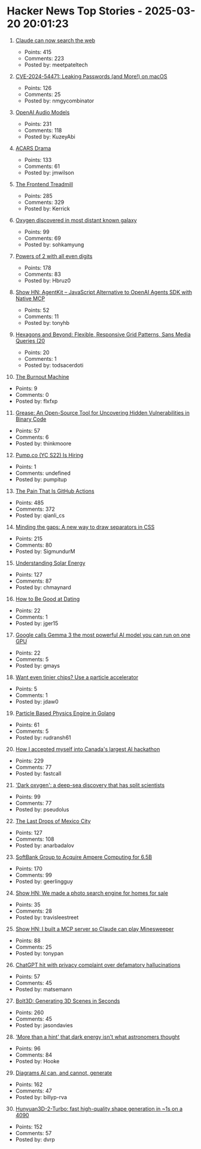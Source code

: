 # Hacker News Top Stories - 2025-03-20 20:01:23

1. [Claude can now search the web](https://www.anthropic.com/news/web-search)
   - Points: 415
   - Comments: 223
   - Posted by: meetpateltech

2. [CVE-2024-54471: Leaking Passwords (and More!) on macOS](https://wts.dev/posts/password-leak/)
   - Points: 126
   - Comments: 25
   - Posted by: nmgycombinator

3. [OpenAI Audio Models](https://www.openai.fm/)
   - Points: 231
   - Comments: 118
   - Posted by: KuzeyAbi

4. [ACARS Drama](https://acarsdrama.com/)
   - Points: 133
   - Comments: 61
   - Posted by: jmwilson

5. [The Frontend Treadmill](https://polotek.net/posts/the-frontend-treadmill/)
   - Points: 285
   - Comments: 329
   - Posted by: Kerrick

6. [Oxygen discovered in most distant known galaxy](https://www.eso.org/public/news/eso2507/)
   - Points: 99
   - Comments: 69
   - Posted by: sohkamyung

7. [Powers of 2 with all even digits](https://oeis.org/A068994)
   - Points: 178
   - Comments: 83
   - Posted by: Hbruz0

8. [Show HN: AgentKit – JavaScript Alternative to OpenAI Agents SDK with Native MCP](https://github.com/inngest/agent-kit)
   - Points: 52
   - Comments: 11
   - Posted by: tonyhb

9. [Hexagons and Beyond: Flexible, Responsive Grid Patterns, Sans Media Queries (20](https://css-tricks.com/hexagons-and-beyond-flexible-responsive-grid-patterns-sans-media-queries/)
   - Points: 20
   - Comments: 1
   - Posted by: todsacerdoti

10. [The Burnout Machine](https://unionize.fyi)
   - Points: 9
   - Comments: 0
   - Posted by: flxfxp

11. [Grease: An Open-Source Tool for Uncovering Hidden Vulnerabilities in Binary Code](https://www.galois.com/articles/introducing-grease)
   - Points: 57
   - Comments: 6
   - Posted by: thinkmoore

12. [Pump.co (YC S22) Is Hiring](https://www.ycombinator.com/companies/pump-co/jobs/7kB7DNb-email-outreach-manager)
   - Points: 1
   - Comments: undefined
   - Posted by: pumpitup

13. [The Pain That Is GitHub Actions](https://www.feldera.com/blog/the-pain-that-is-github-actions)
   - Points: 485
   - Comments: 372
   - Posted by: qianli_cs

14. [Minding the gaps: A new way to draw separators in CSS](https://blogs.windows.com/msedgedev/2025/03/19/minding-the-gaps-a-new-way-to-draw-separators-in-css/)
   - Points: 215
   - Comments: 80
   - Posted by: SigmundurM

15. [Understanding Solar Energy](https://www.construction-physics.com/p/understanding-solar-energy)
   - Points: 127
   - Comments: 87
   - Posted by: chmaynard

16. [How to Be Good at Dating](https://fantasticanachronism.com/2025/03/20/how-to-be-good-at-dating/)
   - Points: 22
   - Comments: 1
   - Posted by: jger15

17. [Google calls Gemma 3 the most powerful AI model you can run on one GPU](https://www.theverge.com/ai-artificial-intelligence/627968/google-gemma-3-open-ai-model)
   - Points: 22
   - Comments: 5
   - Posted by: gmays

18. [Want even tinier chips? Use a particle accelerator](https://www.economist.com/science-and-technology/2025/03/12/want-even-tinier-chips-use-a-particle-accelerator)
   - Points: 5
   - Comments: 1
   - Posted by: jdaw0

19. [Particle Based Physics Engine in Golang](https://github.com/rudransh61/Physix-go)
   - Points: 61
   - Comments: 5
   - Posted by: rudransh61

20. [How I accepted myself into Canada's largest AI hackathon](https://fastcall.dev/posts/genai-genesis-firebase/)
   - Points: 229
   - Comments: 77
   - Posted by: fastcall

21. ['Dark oxygen': a deep-sea discovery that has split scientists](https://phys.org/news/2025-03-dark-oxygen-deep-sea-discovery.html)
   - Points: 99
   - Comments: 77
   - Posted by: pseudolus

22. [The Last Drops of Mexico City](https://mexicocitywater.longlead.com)
   - Points: 127
   - Comments: 108
   - Posted by: anarbadalov

23. [SoftBank Group to Acquire Ampere Computing for 6.5B](https://group.softbank/en/news/press/20250320)
   - Points: 170
   - Comments: 99
   - Posted by: geerlingguy

24. [Show HN: We made a photo search engine for homes for sale](undefined)
   - Points: 35
   - Comments: 28
   - Posted by: travisleestreet

25. [Show HN: I built a MCP server so Claude can play Minesweeper](https://github.com/tonypan2/minesweeper-mcp-server)
   - Points: 88
   - Comments: 25
   - Posted by: tonypan

26. [ChatGPT hit with privacy complaint over defamatory hallucinations](https://techcrunch.com/2025/03/19/chatgpt-hit-with-privacy-complaint-over-defamatory-hallucinations/)
   - Points: 57
   - Comments: 45
   - Posted by: matsemann

27. [Bolt3D: Generating 3D Scenes in Seconds](https://szymanowiczs.github.io/bolt3d)
   - Points: 260
   - Comments: 45
   - Posted by: jasondavies

28. ['More than a hint' that dark energy isn't what astronomers thought](https://www.nytimes.com/2025/03/19/science/space/astronomer-desi-dark-energy.html)
   - Points: 96
   - Comments: 84
   - Posted by: Hooke

29. [Diagrams AI can, and cannot, generate](https://www.ilograph.com/blog/posts/diagrams-ai-can-and-cannot-generate/)
   - Points: 162
   - Comments: 47
   - Posted by: billyp-rva

30. [Hunyuan3D-2-Turbo: fast high-quality shape generation in ~1s on a 4090](https://github.com/Tencent/Hunyuan3D-2/commit/baab8ba18e46052246f85a2d0f48736586b84a33)
   - Points: 152
   - Comments: 57
   - Posted by: dvrp

